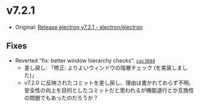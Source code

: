 # v7.2.1

- Original: [Release electron v7.2.1 - electron/electron](https://github.com/electron/electron/releases/tag/v7.2.1)

## Fixes

- Reverted "fix: better window hierarchy checks". [`cac3884`](https://github.com/electron/electron/commit/cac3884d750c2fcd6b20c717c3097314d75b8259)
  - 差し戻し: 「修正: よりよいウィンドウの階層チェック (を実装しました)」
  - v7.2.0 に反映されたコミットを差し戻し、理由は書かれておらず不明、安全性の向上を目的としたコミットだと思われるが機能退行とか互換性の問題でもあったのだろうか？
